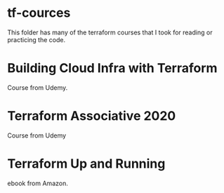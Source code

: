# tf-cources

This folder has many of the terraform courses that I took for reading or practicing the code.

# Building Cloud Infra with Terraform 
Course from Udemy. 

# Terraform Associative 2020 
Course from Udemy

# Terraform Up and Running
ebook from Amazon. 